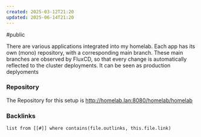 ```yaml
---
created: 2025-03-12T21:20
updated: 2025-06-14T21:20
---
```

#public 

There are various applications integrated into my homelab. Each app has its own (mono) repository, with a corresponding main branch. These main branches are observed by FluxCD, so that every change is automatically reflected to the cluster deployments. It can be seen as production deplyoments

### Repository
The Repository for this setup is
http://homelab.lan:8080/homelab/homelab


### Backlinks
```dataview 
list from [[#]] where contains(file.outlinks, this.file.link)
```

